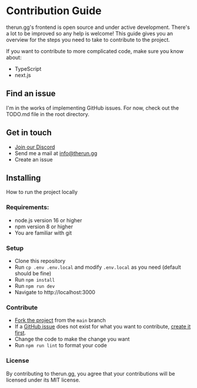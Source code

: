 # Contribution Guide

therun.gg's frontend is open source and under active development. There's a lot to be improved so any help is welcome!
This guide gives you an overview for the steps you need to take to contribute to the project.

If you want to contribute to more complicated code, make sure you know about:

- TypeScript
- next.js

## Find an issue

I'm in the works of implementing GitHub issues. For now, check out the TODO.md file in the root directory.

## Get in touch

- [Join our Discord](https://therun.gg/discord)
- Send me a mail at info@therun.gg
- Create an issue

## Installing

How to run the project locally

### Requirements:

- node.js version 16 or higher
- npm version 8 or higher
- You are familiar with git

### Setup

- Clone this repository
- Run `cp .env .env.local` and modify `.env.local` as you need (default should be fine)
- Run `npm install`
- Run `npm run dev`
- Navigate to http://localhost:3000

### Contribute

- [Fork the project](https://github.com/therungg/therun-frontend/fork) from the `main` branch
- If a [GitHub issue](https://github.com/therungg/therun-frontend/issues) does not exist for what you want to
  contribute, [create it first](https://github.com/therungg/therun-frontend/issues/new).
- Change the code to make the change you want
- Run `npm run lint` to format your code

### License

By contributing to therun.gg, you agree that your contributions will be licensed under its MIT license.